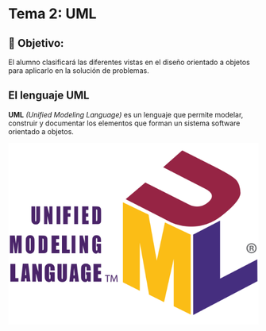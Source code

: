# Tema 2: UML

## :dart: Objetivo:
El alumno clasificará las diferentes vistas en el diseño orientado a objetos para aplicarlo en la solución de problemas.

## El lenguaje UML

**UML** *(Unified Modeling Language)* es un lenguaje que permite modelar, construir y documentar los elementos que forman un sistema software orientado a objetos.

![Logo UML.](https://github.com/nestorabdy/POO/blob/main/Tema%202/imagenes/UML_logo.png)
